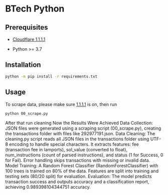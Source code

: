 # BTech Python

## Prerequisites

- [Cloudflare 1.1.1.1](https://one.one.one.one/)

- Python >= 3.7

## Installation

```bash
python -m pip install -r requirements.txt
```

## Usage

To scrape data, please make sure [1.1.1.1](https://one.one.one.one/) is on, then run

```bash
python 00_scrape.py
```
After that run cleaning 
Now the Results Were Achieved
Data Collection:
JSON files were generated using a scraping script (00_scrape.py), creating the transactions folder with files like 292977191.json.
Data Cleaning:
The cleaning.py script reads all JSON files in the transactions folder using UTF-8 encoding to handle special characters.
It extracts features: fee (transaction fee in lamports), sol_value (converted to float), num_instructions (count of parsed instructions), and status (1 for Success, 0 for Fail).
Error handling skips transactions with missing or invalid data.
Model Training:
A Random Forest Classifier (RandomForestClassifier) with 100 trees is trained on 80% of the data.
Features are split into training and testing sets (80/20 split) for evaluation.
Evaluation:
The model predicts transaction success and outputs accuracy and a classification report, achieving 0.989398104344751 accuracy.
